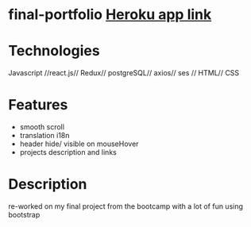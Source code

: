 # final-portfolio <a href="http://www.edithchevallier.com/" rel="nofollow" > Heroku app link </a>

# Technologies

Javascript //react.js// Redux// postgreSQL// axios// ses // HTML// CSS

# Features

-   smooth scroll
-   translation i18n
-   header hide/ visible on mouseHover
-   projects description and links

# Description

re-worked on my final project from the bootcamp with a lot of fun using bootstrap


